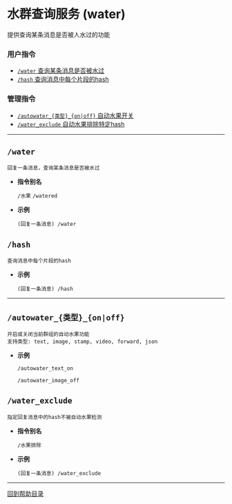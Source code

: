 # 水群查询服务 (water)

提供查询某条消息是否被人水过的功能

###  用户指令

- [`/water` 查询某条消息是否被水过](#water)
- [`/hash` 查询消息中每个片段的hash](#hash)

### 管理指令

- [`/autowater_{类型}_{on|off}` 自动水果开关](#autowater_类型_onoff)
- [`/water_exclude` 自动水果排除特定hash](#water_exclude)

---


## `/water`
```
回复一条消息，查询某条消息是否被水过
```
- **指令别名**

    `/水果` `/watered`

- **示例**

    `(回复一条消息) /water`


## `/hash`
```
查询消息中每个片段的hash
```
- **示例**

    `(回复一条消息) /hash`

---

## `/autowater_{类型}_{on|off}`
```
开启或关闭当前群组的自动水果功能
支持类型: text, image, stamp, video, forward, json
```
- **示例**

    `/autowater_text_on`

    `/autowater_image_off`

## `/water_exclude`
```
指定回复消息中的hash不被自动水果检测
```
- **指令别名**

    `/水果排除`

- **示例**

    `(回复一条消息) /water_exclude`

--- 

[回到帮助目录](./main.md)